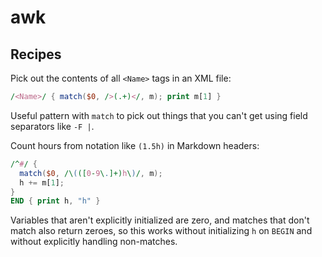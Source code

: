 # awk

## Recipes

Pick out the contents of all `<Name>` tags in an XML file:
```awk
/<Name>/ { match($0, />(.+)</, m); print m[1] }
```
Useful pattern with `match` to pick out things that you can't get
using field separators like `-F |`.

Count hours from notation like `(1.5h)` in Markdown headers:
```awk
/^#/ {
  match($0, /\(([0-9\.]+)h\)/, m);
  h += m[1];
}
END { print h, "h" }
```
Variables that aren't explicitly initialized are zero,
and matches that don't match also return zeroes, so this works
without initializing `h` on `BEGIN` and without explicitly handling
non-matches.